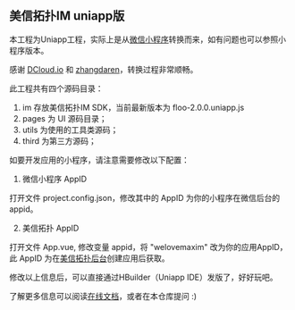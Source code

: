 ## 美信拓扑IM uniapp版

本工程为Uniapp工程，实际上是从[微信小程序](https://github.com/maxim-top/maxim-miniprogram)转换而来，如有问题也可以参照小程序版本。

感谢 [DCloud.io](https://dcloud.io) 和 [zhangdaren](https://github.com/zhangdaren/miniprogram-to-uniapp)，转换过程非常顺畅。

此工程共有四个源码目录：

1. im 存放美信拓扑IM SDK，当前最新版本为 floo-2.0.0.uniapp.js
2. pages 为 UI 源码目录；
3. utils 为使用的工具类源码；
4. third 为第三方源码；

如要开发应用的小程序，请注意需要修改以下配置：

1. 微信小程序 AppID

打开文件 project.config.json，修改其中的 AppID 为你的小程序在微信后台的 appid。

2. 美信拓扑 AppID

打开文件 App.vue, 修改变量 appid，将 "welovemaxim" 改为你的应用AppID，此 AppID 为在[美信拓扑后台](https://console.maximtop.com/)创建应用后获取。

修改以上信息后，可以直接通过HBuilder（Uniapp IDE）发版了，好好玩吧。

了解更多信息可以阅读[在线文档](https://www.maximtop.com/docs/)，或者在本仓库提问 :)
